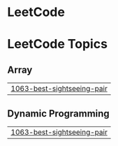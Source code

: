 # LeetCode
<!---LeetCode Topics Start-->
# LeetCode Topics
## Array
|  |
| ------- |
| [1063-best-sightseeing-pair](https://github.com/HazemKhairat/LeetCode/tree/master/1063-best-sightseeing-pair) |
## Dynamic Programming
|  |
| ------- |
| [1063-best-sightseeing-pair](https://github.com/HazemKhairat/LeetCode/tree/master/1063-best-sightseeing-pair) |
<!---LeetCode Topics End-->